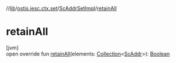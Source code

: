 //[lib](../../../index.md)/[ostis.jesc.ctx.set](../index.md)/[ScAddrSetImpl](index.md)/[retainAll](retain-all.md)

# retainAll

[jvm]\
open override fun [retainAll](retain-all.md)(elements: [Collection](https://kotlinlang.org/api/latest/jvm/stdlib/kotlin.collections/-collection/index.html)&lt;[ScAddr](../../ostis.jesc.client.model.addr/-sc-addr/index.md)&gt;): [Boolean](https://kotlinlang.org/api/latest/jvm/stdlib/kotlin/-boolean/index.html)
